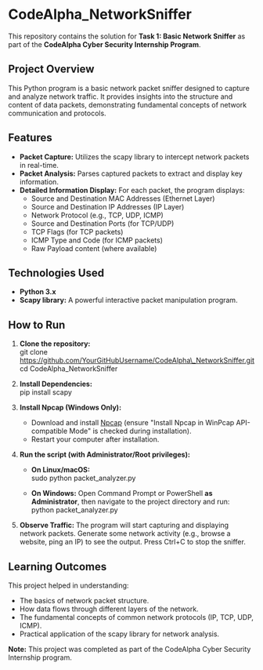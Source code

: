 # **CodeAlpha\_NetworkSniffer**

This repository contains the solution for **Task 1: Basic Network Sniffer** as part of the **CodeAlpha Cyber Security Internship Program**.

## **Project Overview**

This Python program is a basic network packet sniffer designed to capture and analyze network traffic. It provides insights into the structure and content of data packets, demonstrating fundamental concepts of network communication and protocols.

## **Features**

* **Packet Capture:** Utilizes the scapy library to intercept network packets in real-time.  
* **Packet Analysis:** Parses captured packets to extract and display key information.  
* **Detailed Information Display:** For each packet, the program displays:  
  * Source and Destination MAC Addresses (Ethernet Layer)  
  * Source and Destination IP Addresses (IP Layer)  
  * Network Protocol (e.g., TCP, UDP, ICMP)  
  * Source and Destination Ports (for TCP/UDP)  
  * TCP Flags (for TCP packets)  
  * ICMP Type and Code (for ICMP packets)  
  * Raw Payload content (where available)

## **Technologies Used**

* **Python 3.x**  
* **Scapy library:** A powerful interactive packet manipulation program.

## **How to Run**

1. **Clone the repository:**  
   git clone https://github.com/YourGitHubUsername/CodeAlpha\_NetworkSniffer.git  
   cd CodeAlpha\_NetworkSniffer

2. **Install Dependencies:**  
   pip install scapy

3. **Install Npcap (Windows Only):**  
   * Download and install [Npcap](https://nmap.org/npcap/) (ensure "Install Npcap in WinPcap API-compatible Mode" is checked during installation).  
   * Restart your computer after installation.  
4. **Run the script (with Administrator/Root privileges):**  
   * **On Linux/macOS:**  
     sudo python packet\_analyzer.py

   * **On Windows:** Open Command Prompt or PowerShell **as Administrator**, then navigate to the project directory and run:  
     python packet\_analyzer.py

5. **Observe Traffic:** The program will start capturing and displaying network packets. Generate some network activity (e.g., browse a website, ping an IP) to see the output. Press Ctrl+C to stop the sniffer.

## **Learning Outcomes**

This project helped in understanding:

* The basics of network packet structure.  
* How data flows through different layers of the network.  
* The fundamental concepts of common network protocols (IP, TCP, UDP, ICMP).  
* Practical application of the scapy library for network analysis.

**Note:** This project was completed as part of the CodeAlpha Cyber Security Internship program.